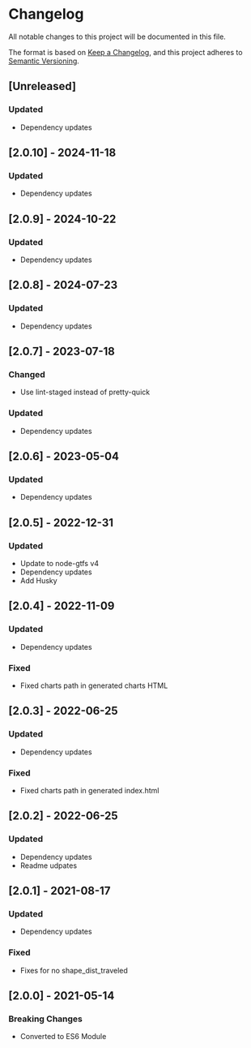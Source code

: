 # Changelog

All notable changes to this project will be documented in this file.

The format is based on [Keep a Changelog](https://keepachangelog.com/en/1.0.0/),
and this project adheres to [Semantic Versioning](https://semver.org/spec/v2.0.0.html).

## [Unreleased]

### Updated

- Dependency updates

## [2.0.10] - 2024-11-18

### Updated

- Dependency updates

## [2.0.9] - 2024-10-22

### Updated

- Dependency updates

## [2.0.8] - 2024-07-23

### Updated

- Dependency updates

## [2.0.7] - 2023-07-18

### Changed

- Use lint-staged instead of pretty-quick

### Updated

- Dependency updates

## [2.0.6] - 2023-05-04

### Updated

- Dependency updates

## [2.0.5] - 2022-12-31

### Updated

- Update to node-gtfs v4
- Dependency updates
- Add Husky

## [2.0.4] - 2022-11-09

### Updated

- Dependency updates

### Fixed

- Fixed charts path in generated charts HTML

## [2.0.3] - 2022-06-25

### Updated

- Dependency updates

### Fixed

- Fixed charts path in generated index.html

## [2.0.2] - 2022-06-25

### Updated

- Dependency updates
- Readme udpates

## [2.0.1] - 2021-08-17

### Updated

- Dependency updates

### Fixed

- Fixes for no shape_dist_traveled

## [2.0.0] - 2021-05-14

### Breaking Changes

- Converted to ES6 Module
